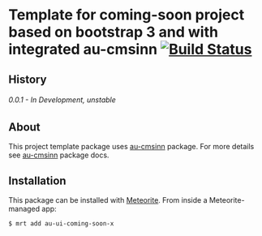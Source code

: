 # Template for coming-soon project based on bootstrap 3 and with integrated au-cmsinn [![Build Status](https://travis-ci.org/SteelzZ/au-ui-coming-soon-x.svg?branch=master)](https://travis-ci.org/SteelzZ/au-ui-coming-soon-x)

## History

###### 0.0.1 - In Development, unstable

## About

This project template package uses [au-cmsinn](https://github.com/SteelzZ/au-cmsinn) package. For more details see [au-cmsinn](https://github.com/SteelzZ/au-cmsinn) package docs.

## Installation

This package can be installed with [Meteorite](https://github.com/oortcloud/meteorite/). From inside a Meteorite-managed app:

``` sh
$ mrt add au-ui-coming-soon-x
```
